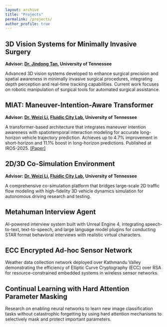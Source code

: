 ```yaml
---
layout: archive
title: "Projects"
permalink: /projects/
author_profile: true
---
```


## 3D Vision Systems for Minimally Invasive Surgery
**Advisor: [Dr. Jindong Tan](https://tickle.utk.edu/bme/faculty/jindong-tan/), University of Tennessee**

Advanced 3D vision systems developed to enhance surgical precision and spatial awareness in minimally invasive surgical procedures, integrating depth perception and real-time tracking capabilities. Current work focuses on robotic manipulation of surgical tools for automated surgical assistance.

## MIAT: Maneuver-Intention-Aware Transformer
**Advisor: [Dr. Weizi Li](https://weizi-li.github.io/), [Fluidic City Lab](https://fluidic-city.github.io/), University of Tennessee**

A transformer-based architecture that integrates maneuver intention awareness with spatiotemporal interaction modeling for accurate long-horizon vehicle trajectory prediction. Achieves up to 4.7% improvement in short-horizon and 11.1% boost in long-horizon predictions. Published at IROS-2025. [[Paper]](https://arxiv.org/abs/2504.05059)

## 2D/3D Co-Simulation Environment
**Advisor: [Dr. Weizi Li](https://weizi-li.github.io/), [Fluidic City Lab](https://fluidic-city.github.io/), University of Tennessee**

A comprehensive co-simulation platform that bridges large-scale 2D traffic flow modeling with high-fidelity 3D vehicle dynamics simulation for autonomous driving research and testing.

## Metahuman Interview Agent
AI-powered interview system built with Unreal Engine 4, integrating speech-to-text, text-to-speech, and large language model plugins for conducting STAR format behavioral interviews with realistic virtual characters.

## ECC Encrypted Ad-hoc Sensor Network
Weather data collection network deployed over Kathmandu Valley demonstrating the efficiency of Elliptic Curve Cryptography (ECC) over RSA for resource-constrained embedded systems in wireless sensor networks.

## Continual Learning with Hard Attention Parameter Masking
Research on enabling neural networks to learn new image classification tasks without catastrophic forgetting by using hard attention mechanisms to selectively mask and protect important parameters.

